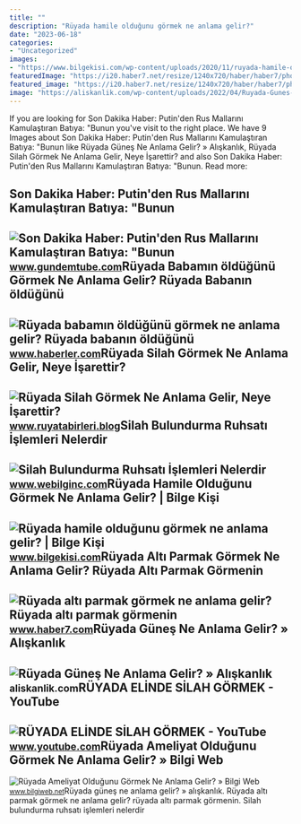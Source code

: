 ```yaml
---
title: ""
description: "Rüyada hamile olduğunu görmek ne anlama gelir?"
date: "2023-06-18"
categories:
- "Uncategorized"
images:
- "https://www.bilgekisi.com/wp-content/uploads/2020/11/ruyada-hamile-oldugunu-gormek-ne-anlama-gelir-rOODczWj.jpg"
featuredImage: "https://i20.haber7.net/resize/1240x720/haber/haber7/photos/2018/04/ruyada_alti_parmak_gormek_ne_anlama_gelir_ruyada_alti_parmaginin_oldugunu_gormek_nasil_yorumlanir_1516696622_8844.PNG"
featured_image: "https://i20.haber7.net/resize/1240x720/haber/haber7/photos/2018/04/ruyada_alti_parmak_gormek_ne_anlama_gelir_ruyada_alti_parmaginin_oldugunu_gormek_nasil_yorumlanir_1516696622_8844.PNG"
image: "https://aliskanlik.com/wp-content/uploads/2022/04/Ruyada-Gunes-Ne-Anlama-Gelir.jpeg"
---
```


If you are looking for Son Dakika Haber: Putin'den Rus Mallarını Kamulaştıran Batıya: "Bunun you've visit to the right place. We have 9 Images about Son Dakika Haber: Putin'den Rus Mallarını Kamulaştıran Batıya: "Bunun like Rüyada Güneş Ne Anlama Gelir? » Alışkanlık, Rüyada Silah Görmek Ne Anlama Gelir, Neye İşarettir? and also Son Dakika Haber: Putin'den Rus Mallarını Kamulaştıran Batıya: "Bunun. Read more:

Son Dakika Haber: Putin'den Rus Mallarını Kamulaştıran Batıya: "Bunun
---------------------------------------------------------------------

 ![Son Dakika Haber: Putin'den Rus Mallarını Kamulaştıran Batıya: "Bunun](https://www.gundemtube.com/wp-content/uploads/2022/04/son-dakika-haber-putinden-rus-mallarini-kamulastiran-batiya-bunun-iki-ucu-keskin-bir-silah-oldugunu-kimse-unutmasin-jqdsdQDF-800x440.jpg) <small>www.gundemtube.com</small>Rüyada Babamın öldüğünü Görmek Ne Anlama Gelir? Rüyada Babanın öldüğünü
-----------------------------------------------------------------------

 ![Rüyada babamın öldüğünü görmek ne anlama gelir? Rüyada babanın öldüğünü](https://foto.haberler.com/haber/2020/12/08/ruyada-babamin-oldugunu-gormek-ne-anlama-gelir-13787203_1192_amp.jpg) <small>www.haberler.com</small>Rüyada Silah Görmek Ne Anlama Gelir, Neye İşarettir?
----------------------------------------------------

 ![Rüyada Silah Görmek Ne Anlama Gelir, Neye İşarettir?](https://www.ruyatabirleri.blog/wp-content/uploads/2018/10/a5-7.jpg) <small>www.ruyatabirleri.blog</small>Silah Bulundurma Ruhsatı İşlemleri Nelerdir
-------------------------------------------

 ![Silah Bulundurma Ruhsatı İşlemleri Nelerdir](https://www.webilginc.com/wp-content/uploads/2021/07/22709.jpg?v=1626088572) <small>www.webilginc.com</small>Rüyada Hamile Olduğunu Görmek Ne Anlama Gelir? | Bilge Kişi
-----------------------------------------------------------

 ![Rüyada hamile olduğunu görmek ne anlama gelir? | Bilge Kişi](https://www.bilgekisi.com/wp-content/uploads/2020/11/ruyada-hamile-oldugunu-gormek-ne-anlama-gelir-rOODczWj.jpg) <small>www.bilgekisi.com</small>Rüyada Altı Parmak Görmek Ne Anlama Gelir? Rüyada Altı Parmak Görmenin
----------------------------------------------------------------------

 ![Rüyada altı parmak görmek ne anlama gelir? Rüyada altı parmak görmenin](https://i20.haber7.net/resize/1240x720/haber/haber7/photos/2018/04/ruyada_alti_parmak_gormek_ne_anlama_gelir_ruyada_alti_parmaginin_oldugunu_gormek_nasil_yorumlanir_1516696622_8844.PNG) <small>www.haber7.com</small>Rüyada Güneş Ne Anlama Gelir? » Alışkanlık
------------------------------------------

 ![Rüyada Güneş Ne Anlama Gelir? » Alışkanlık](https://aliskanlik.com/wp-content/uploads/2022/04/Ruyada-Gunes-Ne-Anlama-Gelir.jpeg) <small>aliskanlik.com</small>RÜYADA ELİNDE SİLAH GÖRMEK - YouTube
------------------------------------

 ![RÜYADA ELİNDE SİLAH GÖRMEK - YouTube](https://i.ytimg.com/vi/UMqcbsmtgjA/maxresdefault.jpg) <small>www.youtube.com</small>Rüyada Ameliyat Olduğunu Görmek Ne Anlama Gelir? » Bilgi Web
------------------------------------------------------------

 ![Rüyada Ameliyat Olduğunu Görmek Ne Anlama Gelir? » Bilgi Web](https://www.bilgiweb.net/wp-content/uploads/2021/12/Ruyada-Ameliyat-Oldugunu-Gormek-Ne-Anlama-Gelir.jpg) <small>www.bilgiweb.net</small>Rüyada güneş ne anlama gelir? » alışkanlık. Rüyada altı parmak görmek ne anlama gelir? rüyada altı parmak görmenin. Silah bulundurma ruhsatı i̇şlemleri nelerdir
